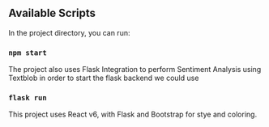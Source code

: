 
## Available Scripts

In the project directory, you can run:

### `npm start`

The project also uses Flask Integration to perform Sentiment Analysis using  Textblob in order to start the flask backend we could use

### `flask run`

This project uses React v6, with Flask and Bootstrap for stye and coloring.

